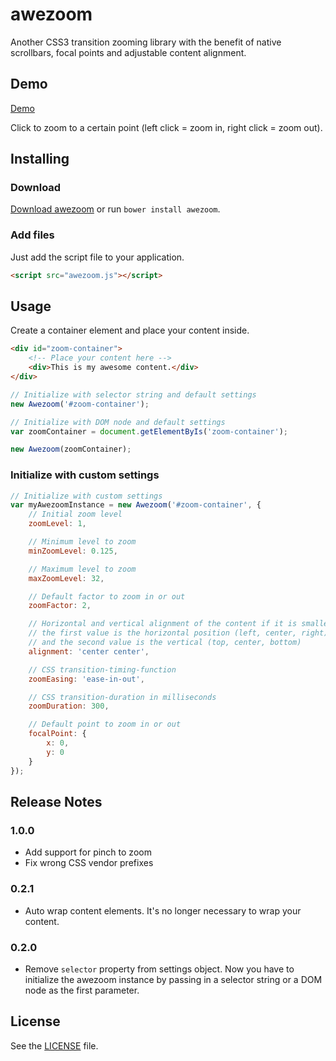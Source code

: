 # awezoom

Another CSS3 transition zooming library with the benefit of native scrollbars, focal points and adjustable content alignment. 

## Demo
[Demo](https://johannulbrich.github.io/awezoom/)

Click to zoom to a certain point (left click = zoom in, right click = zoom out). 

## Installing

### Download
[Download awezoom](https://github.com/JohannUlbrich/awezoom/archive/master.zip) or run `bower install awezoom`.

### Add files
Just add the script file to your application.

```html
<script src="awezoom.js"></script>
```

## Usage
Create a container element and place your content inside.

```html
<div id="zoom-container">
    <!-- Place your content here -->
    <div>This is my awesome content.</div>
</div>
```

```js
// Initialize with selector string and default settings
new Awezoom('#zoom-container');
```

```js
// Initialize with DOM node and default settings
var zoomContainer = document.getElementByIs('zoom-container');

new Awezoom(zoomContainer);
```

### Initialize with custom settings

```js
// Initialize with custom settings
var myAwezoomInstance = new Awezoom('#zoom-container', {
    // Initial zoom level
    zoomLevel: 1,

    // Minimum level to zoom
    minZoomLevel: 0.125,

    // Maximum level to zoom
    maxZoomLevel: 32,

    // Default factor to zoom in or out
    zoomFactor: 2,

    // Horizontal and vertical alignment of the content if it is smaller than the zoom container
    // the first value is the horizontal position (left, center, right)
    // and the second value is the vertical (top, center, bottom)
    alignment: 'center center',

    // CSS transition-timing-function
    zoomEasing: 'ease-in-out',

    // CSS transition-duration in milliseconds
    zoomDuration: 300,

    // Default point to zoom in or out
    focalPoint: {
        x: 0,
        y: 0
    }
});
```

## Release Notes

### 1.0.0

* Add support for pinch to zoom
* Fix wrong CSS vendor prefixes 

### 0.2.1

* Auto wrap content elements. It's no longer necessary to wrap your content. 

### 0.2.0

* Remove `selector` property from settings object. Now you have to initialize the awezoom instance by passing in a selector string or a DOM node as the first parameter. 

## License
See the [LICENSE](https://github.com/JohannUlbrich/awezoom/blob/master/LICENSE) file.

